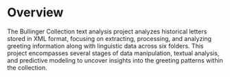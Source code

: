 # Overview 
The Bullinger Collection text analysis project analyzes historical letters stored in XML format, focusing on extracting, processing, and analyzing greeting information along with linguistic data across six folders. This project encompasses several stages of data manipulation, textual analysis, and predictive modeling to uncover insights into the greeting patterns within the collection.
# 
